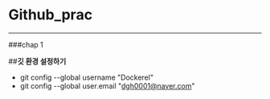 # Github_prac
- - -
###chap 1

##**깃 환경 설정하기**

* git config --global username "Dockerel"
* git config --global user.email "dgh0001@naver.com"
